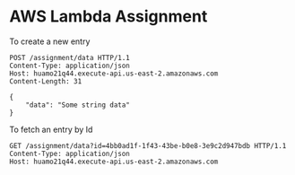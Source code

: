 # AWS Lambda Assignment


To create a new entry
```
POST /assignment/data HTTP/1.1
Content-Type: application/json
Host: huamo21q44.execute-api.us-east-2.amazonaws.com
Content-Length: 31

{
	"data": "Some string data"
}
```

To fetch an entry by Id
```
GET /assignment/data?id=4bb0ad1f-1f43-43be-b0e8-3e9c2d947bdb HTTP/1.1
Content-Type: application/json
Host: huamo21q44.execute-api.us-east-2.amazonaws.com

```

